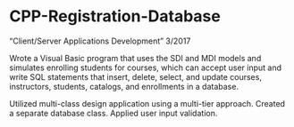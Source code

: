 # CPP-Registration-Database
“Client/Server Applications Development”  3/2017

Wrote a Visual Basic program that uses the SDI and MDI models and simulates enrolling students for courses, which can accept user input and write SQL statements that insert, delete, select, and update courses, instructors, students, catalogs, and enrollments in a database. 

Utilized multi-class design application using a multi-tier approach.  Created a separate database class.  Applied user input validation.
